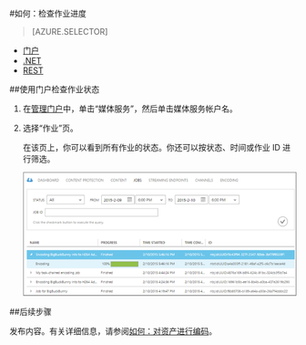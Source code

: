 <properties 
	pageTitle="如何使用 Azure 管理门户检查作业进度" 
	description="了解如何使用 Azure 管理门户跟踪作业进度。" 
	services="media-services" 
	documentationCenter="" 
	authors="juliako" 
	manager="dwrede" 
	editor=""/>

<tags
	ms.service="media-services"
	ms.date="12/04/2015"
	wacn.date=""/>

#如何：检查作业进度

> [AZURE.SELECTOR]
- [门户](/documentation/articles/media-services-portal-check-job-progress)
- [.NET](/documentation/articles/media-services-check-job-progress)
- [REST](/documentation/articles/media-services-rest-check-job-progress)

##使用门户检查作业状态

1. 在[管理门户](http://manage.windowsazure.cn)中，单击“媒体服务”，然后单击媒体服务帐户名。
2. 选择“作业”页。 

	在该页上，你可以看到所有作业的状态。你还可以按状态、时间或作业 ID 进行筛选。

	![CheckStatus][checkstatus]

##后续步骤

发布内容。有关详细信息，请参阅[如何：对资产进行编码](/documentation/articles/media-services-manage-content#publish)。


[checkstatus]: ./media/media-services-portal-check-job-progress/media-services-monitor-job-progress.png
 

<!---HONumber=76-->